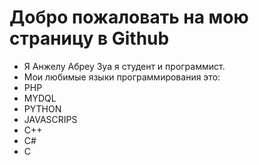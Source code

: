 # Добро пожаловать на мою страницу в Github
+ Я Анжелу Абреу Зуа я студент и программист.
+ Мои любимые языки программирования это:
+ PHP
+ MYDQL
+ PYTHON
+ JAVASCRIPS
+ C++
+ C#
+ C
